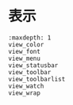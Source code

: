 # 表示


```{toctree}
:maxdepth: 1
view_color
view_font
view_menu
view_statusbar
view_toolbar
view_toolbarlist
view_watch
view_wrap
```
